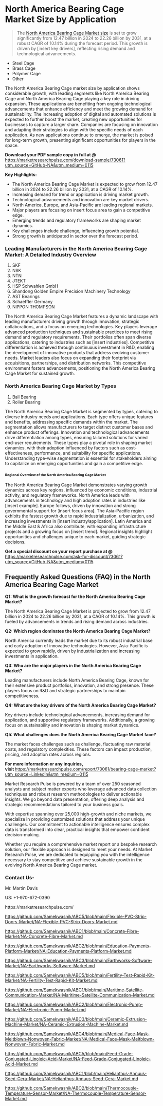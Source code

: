 <h1>North America Bearing Cage Market&nbsp;Size by Application</h1><blockquote><p>The <a href="https://marketresearchpulse.com/download-sample/73061?utm_source=GitHub-NA&amp;utm_medium=0115">North America Bearing Cage Market size</a> is set to grow significantly from 12.47 billion in 2024 to 22.26 billion by 2031, at a robust CAGR of 10.14% during the forecast period. This growth is driven by [insert key drivers], reflecting rising demand and technological advancements.</p></blockquote><ul><li>Steel Cage<li> Brass Cage<li> Polymer Cage<li> Other</li></ul><p>The North America Bearing Cage market size by application shows considerable growth, with leading segments like North America Bearing Cage and North America Bearing Cage playing a key role in driving expansion. These applications are benefiting from ongoing technological advancements that enhance efficiency and meet the growing demand for sustainability. The increasing adoption of digital and automated solutions is expected to further boost the market, creating new opportunities for businesses to capture a larger share. Companies are focusing on innovation and adapting their strategies to align with the specific needs of each application. As new applications continue to emerge, the market is poised for long-term growth, presenting significant opportunities for players in the space.</p><p><strong>Download your PDF sample copy in full at @ </strong><a href="https://marketresearchpulse.com/download-sample/73061?utm_source=GitHub-NA&amp;utm_medium=0115">https://marketresearchpulse.com/download-sample/73061?utm_source=GitHub-NA&amp;utm_medium=0115</a></p><p><strong>Key Highlights: </strong></p><ul><li>The North America Bearing Cage Market is expected to grow from 12.47 billion in 2024 to 22.26 billion by 2031, at a CAGR of 10.14%.</li><li>Increasing demand for trend or application is driving market growth.</li><li>Technological advancements and innovation are key market drivers.</li><li>North America, Europe, and Asia-Pacific are leading regional markets.</li><li>Major players are focusing on insert focus area to gain a competitive edge.</li><li>Emerging trends and regulatory frameworks are shaping market dynamics.</li><li>Key challenges include challenge, influencing growth potential.</li><li>Strong growth is anticipated in sector over the forecast period.</li></ul><h3>Leading Manufacturers in the North America Bearing Cage Market: A Detailed Industry Overview</h3><ol><li>SKF</li><li>NSK</li><li>NTN</li><li>JTEKT</li><li>HSP Schwahlen GmbH</li><li>Shandong Golden Empire Precision Machinery Technology</li><li>AST Bearings</li><li>Schaeffler Germany</li><li>NIPPON THOMPSON</li></ol><div class="flex max-w-full flex-col flex-grow"><div class="min-h-8 text-message flex w-full flex-col items-end gap-2 whitespace-normal break-words [.text-message+&amp;]:mt-5" dir="auto" data-message-author-role="assistant" data-message-id="fd8432e4-4910-450d-b182-61b7bfb0a01f" data-message-model-slug="gpt-4o"><div class="flex w-full flex-col gap-1 empty:hidden first:pt-[3px]"><div class="markdown prose w-full break-words dark:prose-invert light"><p>The North America Bearing Cage Market features a dynamic landscape with leading manufacturers driving growth through innovation, strategic collaborations, and a focus on emerging technologies. Key players leverage advanced production techniques and sustainable practices to meet rising demand and regulatory requirements. Their portfolios often span diverse applications, catering to industries such as [insert industries]. Competitive differentiation is achieved through continuous investment in R&amp;D, enabling the development of innovative products that address evolving customer needs. Market leaders also focus on expanding their footprint via acquisitions, partnerships, and distribution networks. This competitive environment fosters advancements, positioning the North America Bearing Cage Market for sustained growth.</p></div></div></div></div><h3>North America Bearing Cage Market by Types</h3><ol><li>Ball Bearing<li> Roller Bearing</li></ol><div class="flex max-w-full flex-col flex-grow"><div class="min-h-8 text-message flex w-full flex-col items-end gap-2 whitespace-normal break-words [.text-message+&amp;]:mt-5" dir="auto" data-message-author-role="assistant" data-message-id="084470be-0bb7-4664-bddf-5156b4f41249" data-message-model-slug="gpt-4o-mini"><div class="flex w-full flex-col gap-1 empty:hidden first:pt-[3px]"><div class="markdown prose w-full break-words dark:prose-invert light"><p>The North America Bearing Cage Market is segmented by types, catering to diverse industry needs and applications. Each type offers unique features and benefits, addressing specific demands within the market. The segmentation allows manufacturers to target distinct customer bases and enhance product offerings. Innovation and technological advancements drive differentiation among types, ensuring tailored solutions for varied end-user requirements. These types play a pivotal role in shaping market dynamics, with their adoption influenced by factors such as cost-effectiveness, performance, and suitability for specific applications. Understanding type-wise segmentation is essential for stakeholders aiming to capitalize on emerging opportunities and gain a competitive edge.</p></div></div></div></div><h3><span style="font-size: 11px;">Regional Overview of the North America Bearing Cage Market</span></h3><div class="flex max-w-full flex-col flex-grow"><div class="min-h-8 text-message flex w-full flex-col items-end gap-2 whitespace-normal break-words [.text-message+&amp;]:mt-5" dir="auto" data-message-author-role="assistant" data-message-id="e9038762-ce64-4e30-91c9-9bd413514231" data-message-model-slug="gpt-4o-mini"><div class="flex w-full flex-col gap-1 empty:hidden first:pt-[3px]"><div class="markdown prose w-full break-words dark:prose-invert light"><p>The North America Bearing Cage Market demonstrates varying growth dynamics across key regions, influenced by economic conditions, industrial activity, and regulatory frameworks. North America leads with advancements in technology and high adoption rates in industries like [insert example]. Europe follows, driven by innovation and strong governmental support for [insert focus area]. The Asia-Pacific region exhibits the fastest growth due to rapid industrialization, urbanization, and increasing investments in [insert industry/application]. Latin America and the Middle East &amp; Africa also contribute, with expanding infrastructure projects and a growing focus on [insert trend]. Regional insights highlight opportunities and challenges unique to each market, guiding strategic decisions.</p></div></div></div></div><p><strong>Get a special discount on your report purchase at @ </strong><a href="https://marketresearchpulse.com/ask-for-discount/73061?utm_source=GitHub-NA&amp;utm_medium=0115">https://marketresearchpulse.com/ask-for-discount/73061?utm_source=GitHub-NA&amp;utm_medium=0115</a></p><h2>Frequently Asked Questions (FAQ) in the North America Bearing Cage Market</h2><p><strong>Q1: What is the growth forecast for the North America Bearing Cage Market?</strong></p><p>The North America Bearing Cage Market is projected to grow from 12.47 billion in 2024 to 22.26 billion by 2031, at a CAGR of 10.14%. This growth is fueled by advancements in trends and rising demand across industries.</p><p><strong>Q2: Which region dominates the North America Bearing Cage Market?</strong></p><p>North America currently leads the market due to its robust industrial base and early adoption of innovative technologies. However, Asia-Pacific is expected to grow rapidly, driven by industrialization and increasing investments in application.</p><p><strong>Q3: Who are the major players in the North America Bearing Cage Market?</strong></p><p>Leading manufacturers include North America Bearing Cage, known for their extensive product portfolios, innovation, and strong presence. These players focus on R&amp;D and strategic partnerships to maintain competitiveness.</p><p><strong>Q4: What are the key drivers of the North America Bearing Cage Market?</strong></p><p>Key drivers include technological advancements, increasing demand for application, and supportive regulatory frameworks. Additionally, a growing focus on sustainability and innovation is shaping market dynamics.</p><p><strong>Q5: What challenges does the North America Bearing Cage Market face?</strong></p><p>The market faces challenges such as challenge, fluctuating raw material costs, and regulatory complexities. These factors can impact production, pricing, and adoption rates across regions.</p><p><strong>For more information or any inquiries, visit&nbsp;</strong><a href="https://marketresearchpulse.com/report/73061/bearing-cage-market?utm_source=Linkedin&utm_medium=0115">https://marketresearchpulse.com/report/73061/bearing-cage-market?utm_source=Linkedin&utm_medium=0115</a></p><p>Market Research Pulse is powered by a team of over 250 seasoned analysts and subject matter experts who leverage advanced data collection techniques and robust research methodologies to deliver actionable insights. We go beyond data presentation, offering deep analysis and strategic recommendations tailored to your business goals.</p><p>With expertise spanning over 25,000 high-growth and niche markets, we specialize in providing customized solutions that address your unique challenges. Our commitment to actionable intelligence ensures complex data is transformed into clear, practical insights that empower confident decision-making.</p><p>Whether you require a comprehensive market report or a bespoke research solution, our flexible approach is designed to meet your needs. At Market Research Pulse, we are dedicated to equipping you with the intelligence necessary to stay competitive and achieve sustainable growth in the evolving North America Bearing Cage market.</p><h3><strong>Contact Us-</strong></h3><p>Mr. Martin Davis</p><p>US: +1-970-672-0390</p><p>https://marketresearchpulse.com/</p><p><a href="https://github.com/Samekwasnik/ABC5/blob/main/Flexible-PVC-Strip-Doors-Market/NA-Flexible-PVC-Strip-Doors-Market.md">https://github.com/Samekwasnik/ABC5/blob/main/Flexible-PVC-Strip-Doors-Market/NA-Flexible-PVC-Strip-Doors-Market.md</a></p><p><a href="https://github.com/Samekwasnik/ABC1/blob/main/Concrete-Fibre-Market/NA-Concrete-Fibre-Market.md">https://github.com/Samekwasnik/ABC1/blob/main/Concrete-Fibre-Market/NA-Concrete-Fibre-Market.md</a></p><p><a href="https://github.com/Samekwasnik/ABC2/blob/main/Education-Payments-Platform-Market/NA-Education-Payments-Platform-Market.md">https://github.com/Samekwasnik/ABC2/blob/main/Education-Payments-Platform-Market/NA-Education-Payments-Platform-Market.md</a></p><p><a href="https://github.com/Samekwasnik/ABC3/blob/main/Earthworks-Software-Market/NA-Earthworks-Software-Market.md">https://github.com/Samekwasnik/ABC3/blob/main/Earthworks-Software-Market/NA-Earthworks-Software-Market.md</a></p><p><a href="https://github.com/Samekwasnik/ABC5/blob/main/Fertility-Test-Rapid-Kit-Market/NA-Fertility-Test-Rapid-Kit-Market.md">https://github.com/Samekwasnik/ABC5/blob/main/Fertility-Test-Rapid-Kit-Market/NA-Fertility-Test-Rapid-Kit-Market.md</a></p><p><a href="https://github.com/Samekwasnik/ABC1/blob/main/Maritime-Satellite-Communication-Market/NA-Maritime-Satellite-Communication-Market.md">https://github.com/Samekwasnik/ABC1/blob/main/Maritime-Satellite-Communication-Market/NA-Maritime-Satellite-Communication-Market.md</a></p><p><a href="https://github.com/Samekwasnik/ABC2/blob/main/Electronic-Pump-Market/NA-Electronic-Pump-Market.md">https://github.com/Samekwasnik/ABC2/blob/main/Electronic-Pump-Market/NA-Electronic-Pump-Market.md</a></p><p><a href="https://github.com/Samekwasnik/ABC3/blob/main/Ceramic-Extrusion-Machine-Market/NA-Ceramic-Extrusion-Machine-Market.md">https://github.com/Samekwasnik/ABC3/blob/main/Ceramic-Extrusion-Machine-Market/NA-Ceramic-Extrusion-Machine-Market.md</a></p><p><a href="https://github.com/Samekwasnik/ABC4/blob/main/Medical-Face-Mask-Meltblown-Nonwoven-Fabric-Market/NA-Medical-Face-Mask-Meltblown-Nonwoven-Fabric-Market.md">https://github.com/Samekwasnik/ABC4/blob/main/Medical-Face-Mask-Meltblown-Nonwoven-Fabric-Market/NA-Medical-Face-Mask-Meltblown-Nonwoven-Fabric-Market.md</a></p><p><a href="https://github.com/Samekwasnik/ABC5/blob/main/Feed-Grade-Conjugated-Linoleic-Acid-Market/NA-Feed-Grade-Conjugated-Linoleic-Acid-Market.md">https://github.com/Samekwasnik/ABC5/blob/main/Feed-Grade-Conjugated-Linoleic-Acid-Market/NA-Feed-Grade-Conjugated-Linoleic-Acid-Market.md</a></p><p><a href="https://github.com/Samekwasnik/ABC1/blob/main/Helianthus-Annuus-Seed-Cera-Market/NA-Helianthus-Annuus-Seed-Cera-Market.md">https://github.com/Samekwasnik/ABC1/blob/main/Helianthus-Annuus-Seed-Cera-Market/NA-Helianthus-Annuus-Seed-Cera-Market.md</a></p><p><a href="https://github.com/Samekwasnik/ABC2/blob/main/Thermocouple-Temperature-Sensor-Market/NA-Thermocouple-Temperature-Sensor-Market.md">https://github.com/Samekwasnik/ABC2/blob/main/Thermocouple-Temperature-Sensor-Market/NA-Thermocouple-Temperature-Sensor-Market.md</a></p>
